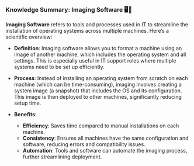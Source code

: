 ### Knowledge Summary: Imaging Software 🖥️🔧

**Imaging Software** refers to tools and processes used in IT to streamline the installation of operating systems across multiple machines. Here’s a scientific overview:

- **Definition**: Imaging software allows you to format a machine using an image of another machine, which includes the operating system and all settings. This is especially useful in IT support roles where multiple systems need to be set up efficiently.

- **Process**: Instead of installing an operating system from scratch on each machine (which can be time-consuming), imaging involves creating a system image (a snapshot) that includes the OS and its configuration. This image is then deployed to other machines, significantly reducing setup time.

- **Benefits**:
  - **Efficiency**: Saves time compared to manual installations on each machine.
  - **Consistency**: Ensures all machines have the same configuration and software, reducing errors and compatibility issues.
  - **Automation**: Tools and software can automate the imaging process, further streamlining deployment.
